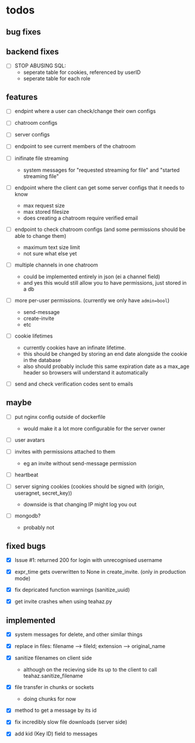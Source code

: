 todos
=====
bug fixes
---------


backend fixes
-------------

- [ ] STOP ABUSING SQL:
    - seperate table for cookies, referenced by userID
    - seperate table for each role


features
--------


- [ ] endpint where a user can check/change their own configs


- [ ] chatroom configs


- [ ] server configs


- [ ] endpoint to see current members of the chatroom


- [ ] inifinate file streaming
    - system messages for "requested streaming for file" and "started streaming file"


- [ ] endpoint where the client can get some server configs that it needs to know
    - max request size
    - max stored filesize
    - does creating a chatroom require verified email


- [ ] endpoint to check chatroom configs (and some permissions should be able to change them)
    - maximum text size limit
    - not sure what else yet


- [ ] multiple channels in one chatroom
    - could be implemented entirely in json (ei a channel field)
    - and yes this would still allow you to have permissions, just stored in a db


- [ ] more per-user permissions. (currently we only have `admin=bool`)
    - send-message
    - create-invite
    - etc


- [ ] cookie lifetimes
    - currently cookies have an infinate lifetime.
    - this should be changed by storing an end date alongside the cookie in the database
    - also should probably include this same expiration date as a max_age header so browsers will understand it automatically


- [ ] send and check verification codes sent to emails



maybe
-----
- [ ] put nginx config outside of dockerfile
    - would make it a lot more configurable for the server owner

- [ ] user avatars

- [ ] invites with permissions attached to them
    - eg an invite without send-message permission


- [ ] heartbeat


- [ ] server signing cookies (cookies should be signed with (origin, useragnet, secret\_key))
    - downside is that changing IP might log you out

- [ ] mongodb?
    - probably not



fixed bugs
----------
- [x] Issue #1: returned 200 for login with unrecognised username


- [x] expr\_time gets overwritten to None in create\_invite. \(only in production mode\)


- [x] fix depricated function warnings (sanitize\_uuid)


- [x] get invite crashes when using teahaz.py


implemented
-----------
- [x] system messages for delete, and other similar things


- [x] replace in files: filename --> fileId; extension --> original\_name


- [x] sanitize filenames on client side
    - although on the recieving side its up to the client to call teahaz.sanitize\_filename


- [x] file transfer in chunks or sockets
    - doing chunks for now


- [x] method to get a message by its id

- [x] fix incredibly slow file downloads (server side)

- [x] add kid (Key ID) field to messages

